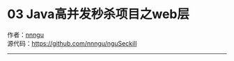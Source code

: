 # 03 Java高并发秒杀项目之web层
作者：[nnngu](https://github.com/nnngu)  
源代码：https://github.com/nnngu/nguSeckill

---


